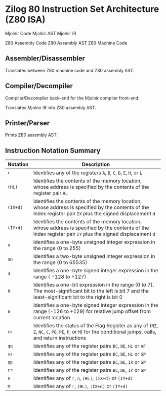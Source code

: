 # Zilog 80 Instruction Set Architecture (Z80 ISA)

Mjolnir Code
Mjolnir AST
Mjolnir IR

Z80 Assembly Code
Z80 Assembly AST
Z80 Machine Code

## Assembler/Disassembler

Translates between Z80 machine code and Z80 assembly AST.

## Compiler/Decompiler

Compiler/Decompiler back-end for the Mjolnir compiler front-end.

Translates Mjolnir IR into Z80 assembly AST.

## Printer/Parser

Prints Z80 assembly AST.

## Instruction Notation Summary

| Notation | Description |
| --- | --- |
| `r` | Identifies any of the registers `A`, `B`, `C`, `D`, `E`, `H`, or `L` |
| `(HL)` | Identifies the contents of the memory location, whose address is specified by the contents of the register pair `HL` |
| `(IX+d)` | Identifies the contents of the memory location, whose address is specified by the contents of the Index register pair `IX` plus the signed displacement `d` |
| `(IY+d)` | Identifies the contents of the memory location, whose address is specified by the contents of the Index register pair `IY` plus the signed displacement `d` |
| `n` | Identifies a one-byte unsigned integer expression in the range (0 to 255) |
| `nn` | Identifies a two-byte unsigned integer expression in the range (0 to 65535) |
| `d` | Identifies a one-byte signed integer expression in the range ( -128 to +127) |
| `b` | Identifies a one-bit expression in the range (0 to 7). The most-significant bit to the left is bit 7 and the least-significant bit to the right is bit 0 |
| `e` | Identifies a one-byte signed integer expression in the range (-126 to +129) for relative jump offset from current location |
| `cc` | Identifies the status of the Flag Register as any of (`NZ`, `Z`, `NC`, `C`, `PO`, `PE`, `P`, or `M`) for the conditional jumps, calls, and return instructions
| `qq` | Identifies any of the register pairs `BC`, `DE`, `HL` or `AF` |
| `ss` | Identifies any of the register pairs `BC`, `DE`, `HL` or `SP` |
| `pp` | Identifies any of the register pairs `BC`, `DE`, `IX` or `SP` |
| `rr` | Identifies any of the register pairs `BC`, `DE`, `IY` or `SP` |
| `s` | Identifies any of `r`, `n`, `(HL)`, `(IX+d)` or `(IY+d)` |
| `m` | Identifies any of `r`, `(HL)`, `(IX+d)` or `(IY+d)` |
